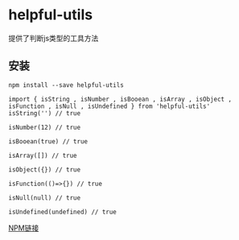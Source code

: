 # helpful-utils
提供了判断js类型的工具方法
## 安装
```
npm install --save helpful-utils 
```
```
import { isString , isNumber , isBooean , isArray , isObject , isFunction , isNull , isUndefined } from 'helpful-utils'
isString('') // true

isNumber(12) // true

isBooean(true) // true

isArray([]) // true

isObject({}) // true

isFunction(()=>{}) // true

isNull(null) // true

isUndefined(undefined) // true
```

[NPM链接](https://www.npmjs.com/package/easy-helpful-utils)